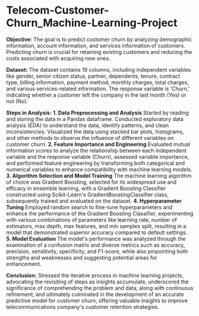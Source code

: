 # Telecom-Customer-Churn_Machine-Learning-Project

**Objective**: The goal is to predict customer churn by analyzing demographic information, account information, and services information of customers. Predicting churn is crucial for retaining existing customers and reducing the costs associated with acquiring new ones.

**Dataset:**
The dataset contains 19 columns, including independent variables like gender, senior citizen status, partner, dependents, tenure, contract type, billing information, payment method, monthly charges, total charges, and various services-related information. The response variable is 'Churn,' indicating whether a customer left the company in the last month (Yes) or not (No).

**Steps in Analysis:**
**1. Data Preprocessing and Analysis**
Started by reading and storing the data in a Pandas dataframe. Conducted exploratory data analysis (EDA) to understand the data, identify patterns, and clean inconsistencies. Visualized the data using stacked bar plots, histograms, and other methods to observe the influence of different variables on customer churn.
**2. Feature Importance and Engineering**
Evaluated mutual information scores to analyze the relationship between each independent variable and the response variable (Churn), assessed variable importance, and performed feature engineering by transforming both categorical and numerical variables to enhance compatibility with machine learning models.
**3. Algorithm Selection and Model Training**
The machine learning algorithm of choice was Gradient Boosting, selected for its widespread use and efficacy in ensemble learning, with a Gradient Boosting Classifier constructed using Scikit-Learn's GradientBoostingClassifier class, subsequently trained and evaluated on the dataset.
**4. Hyperparameter Tuning**
Employed random search to fine-tune hyperparameters and enhance the performance of the Gradient Boosting Classifier, experimenting with various combinations of parameters like learning rate, number of estimators, max depth, max features, and min samples split, resulting in a model that demonstrated superior accuracy compared to default settings.
**5. Model Evaluation**
The model's performance was analyzed through the examination of a confusion matrix and diverse metrics such as accuracy, precision, sensitivity, specificity, and F1-score, while also pinpointing both strengths and weaknesses and suggesting potential areas for enhancement.

**Conclusion:**
Stressed the iterative process in machine learning projects, advocating the revisiting of steps as insights accumulate, underscored the significance of comprehending the problem and data, along with continuous refinement, and ultimately culminated in the development of an accurate predictive model for customer churn, offering valuable insights to improve telecommunications company's customer retention strategies.
